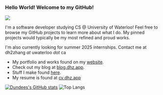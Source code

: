 ### Hello World! Welcome to my GitHub!
![](https://komarev.com/ghpvc/?username=dundeezhang)

I'm a software developer studying CS @ University of Waterloo! Feel free to browse my GitHub projects to learn more about what I do. My pinned projects would typically be my most refined and proud works.

I'm also currently looking for summer 2025 internships. Contact me at dh2zhang _at_ uwaterloo _dot_ ca

- My portfolio and works found on my [website](https://dundeezhang.com).
- Check out my blog at [blog.dhz.app](https://blog.dhz.app).
- Stuff I make found [here](https://dhz.app).
- My resume is found at [cv.dhz.app](https://cv.dhz.app)

[![Dundees's GitHub stats](https://github-readme-stats.vercel.app/api?username=dundeezhang&show_icons=true&theme=tokyonight)](https://github.com/dundeezhang/github-readme-stats) ![Top Langs](https://github-readme-stats.vercel.app/api/top-langs/?username=dundeezhang&show_icons=true&theme=tokyonight&layout=donut)
